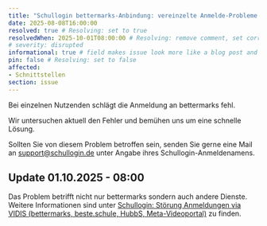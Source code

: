 ```yaml
---
title: "Schullogin bettermarks-Anbindung: vereinzelte Anmelde-Probleme (08.08.2025)"
date: 2025-08-08T16:00:00
resolved: true # Resolving: set to true
resolvedWhen: 2025-10-01T08:00:00 # Resolving: remove comment, set correct end datetime
# severity: disrupted
informational: true # field makes issue look more like a blog post and removes any references to downtime length
pin: false # Resolving: set to false
affected:
- Schnittstellen
section: issue
---
```


Bei einzelnen Nutzenden schlägt die Anmeldung an bettermarks fehl.

Wir untersuchen aktuell den Fehler und bemühen uns um eine schnelle Lösung.
 
Sollten Sie von diesem Problem betroffen sein, senden Sie gerne eine Mail an support@schullogin.de unter Angabe ihres Schullogin-Anmeldenamens.

## Update 01.10.2025 - 08:00

Das Problem betrifft nicht nur bettermarks sondern auch andere Dienste. Weitere Informationen sind unter [Schullogin: Störung Anmeldungen via VIDIS (bettermarks, beste.schule, HubbS, Meta-Videoportal)](https://status.schullogin.de/issues/2025-08-08t1600--schullogin_bettermarks-anbindung_vereinzelte_anmelde-probleme_08.08.2025/) zu finden.
